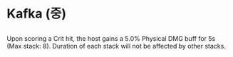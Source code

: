 # Kafka (중)

##

Upon scoring a Crit hit, the host gains a 5.0% Physical DMG buff for 5s (Max stack: 8). Duration of each stack will not be affected by other stacks.

